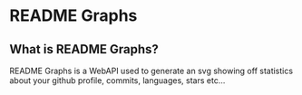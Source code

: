 # README Graphs
## What is README Graphs?
README Graphs is a WebAPI used to generate an svg showing off statistics about your github profile, commits, languages, stars etc...
